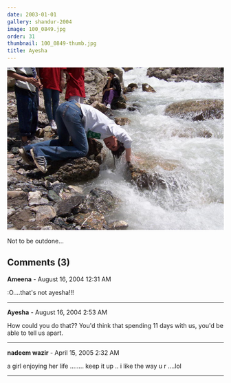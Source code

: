 ```yaml
---
date: 2003-01-01
gallery: shandur-2004
image: 100_0849.jpg
order: 31
thumbnail: 100_0849-thumb.jpg
title: Ayesha
---
```


![Ayesha](./100_0849.jpg)

Not to be outdone...

<div id="comments">

## Comments (3)

**Ameena** - August 16, 2004 12:31 AM

:O....that's not ayesha!!!

---

**Ayesha** - August 16, 2004  2:53 AM

How could you do that?? You'd think that spending 11 days with us, you'd be able to tell us apart.

---

**nadeem wazir** - April 15, 2005  2:32 AM

a girl enjoying her life ........ keep it up .. i like the way u r ....lol

---

</div>